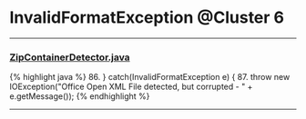 # InvalidFormatException @Cluster 6

***

### [ZipContainerDetector.java](https://searchcode.com/codesearch/view/111785505/)
{% highlight java %}
86. } catch(InvalidFormatException e) {
87.    throw new IOException("Office Open XML File detected, but corrupted - " + e.getMessage());
{% endhighlight %}

***

